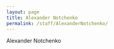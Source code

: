 ```yaml
---
layout: page
title: Alexander Notchenko
permalink: /staff/AlexanderNotchenko/
---
```


Alexander Notchenko
